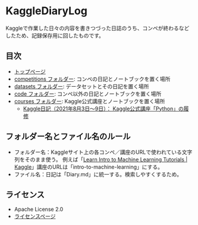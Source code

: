 KaggleDiaryLog
==============

Kaggleで作業した日々の内容を書きつづった日誌のうち、コンペが終わるなどしたため、記録保存用に回したものです。

目次
-------------

- [トップページ](https://github.com/isshiki/KaggleDiaryLog)
- [competitions フォルダー](https://github.com/isshiki/KaggleDiaryLog/tree/main/competitions): コンペの日記とノートブックを置く場所
- [datasets フォルダー](https://github.com/isshiki/KaggleDiaryLog/tree/main/datasets): データセットとその日記を置く場所
- [code フォルダー](https://github.com/isshiki/KaggleDiaryLog/tree/main/code): コンペ以外の日記とノートブックを置く場所
- [courses フォルダー](https://github.com/isshiki/KaggleDiaryLog/tree/main/courses): Kaggle公式講座とノートブックを置く場所
  - [Kaggle日記（2021年8月3日～9日）： Kaggle公式講座「Python」の履修](https://github.com/isshiki/KaggleDiaryLog/blob/main/courses/python/Diary.md)

フォルダー名とファイル名のルール
-------------

- フォルダー名：Kaggleサイト上の各コンペ／講座のURLで使われている文字列をそのまま使う。
  例えば「[Learn Intro to Machine Learning Tutorials | Kaggle](https://www.kaggle.com/learn/intro-to-machine-learning)」講座のURLは「intro-to-machine-learning」にする。
- ファイル名：日記は「Diary.md」に統一する。検索しやすくするため。

ライセンス
-------------

- Apache License 2.0
- [ライセンスページ](https://github.com/isshiki/KaggleDiaryLog/blob/main/LICENSE)
